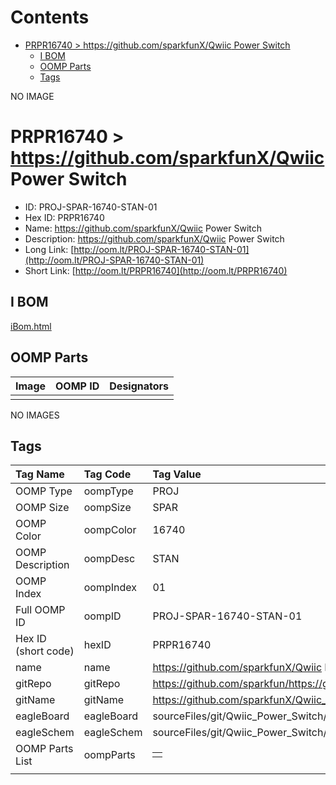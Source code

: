 



Contents
========

* [PRPR16740 > https://github.com/sparkfunX/Qwiic Power Switch](#prpr16740--httpsgithubcomsparkfunxqwiic-power-switch)
	* [I BOM](#i-bom)
	* [OOMP Parts](#oomp-parts)
	* [Tags](#tags)
  
NO IMAGE  
# PRPR16740 > https://github.com/sparkfunX/Qwiic Power Switch

- ID: PROJ-SPAR-16740-STAN-01
- Hex ID: PRPR16740
- Name: https://github.com/sparkfunX/Qwiic Power Switch
- Description: https://github.com/sparkfunX/Qwiic Power Switch
- Long Link: [http://oom.lt/PROJ-SPAR-16740-STAN-01](http://oom.lt/PROJ-SPAR-16740-STAN-01)
- Short Link: [http://oom.lt/PRPR16740](http://oom.lt/PRPR16740)

## I BOM
  
[iBom.html](https://htmlpreview.github.io/?https://github.com/oomlout/oomlout_OOMP_projects/blob/main/PROJ/SPAR/16740/STAN/01ibom.html)
## OOMP Parts
  

|Image|OOMP ID|Designators|
| :--- | :--- | :--- |
||||
  
NO IMAGES  
## Tags
  

|Tag Name|Tag Code|Tag Value|
| :--- | :--- | :--- |
|OOMP Type|oompType|PROJ|
|OOMP Size|oompSize|SPAR|
|OOMP Color|oompColor|16740|
|OOMP Description|oompDesc|STAN|
|OOMP Index|oompIndex|01|
|Full OOMP ID|oompID|PROJ-SPAR-16740-STAN-01|
|Hex ID (short code)|hexID|PRPR16740|
|name|name|https://github.com/sparkfunX/Qwiic Power Switch|
|gitRepo|gitRepo|https://github.com/sparkfun/https://github.com/sparkfunX/Qwiic_Power_Switch|
|gitName|gitName|https://github.com/sparkfunX/Qwiic_Power_Switch|
|eagleBoard|eagleBoard|sourceFiles/git/Qwiic_Power_Switch/Hardware/Qwiic Power Switch.brd|
|eagleSchem|eagleSchem|sourceFiles/git/Qwiic_Power_Switch/Hardware/Qwiic Power Switch.sch|
|OOMP Parts List|oompParts|<table><tr><td></td></tr></table>|
||||
